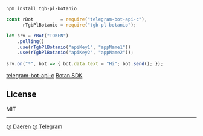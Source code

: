 ```
npm install tgb-pl-botanio
```

```js
const rBot          = require("telegram-bot-api-c"),
      rTgbPlBotanio = require("tgb-pl-botanio");

let srv = rBot("TOKEN")
    .polling()
    .use(rTgbPlBotanio("apiKey1", "appName1"))
    .use(rTgbPlBotanio("apiKey2", "appName2"));
	
srv.on("*", bot => { bot.data.text = "Hi"; bot.send(); });
```


[telegram-bot-api-c][3]
[Botan SDK][4]



## License

MIT

----------------------------------
[@ Daeren][1]
[@ Telegram][2]


[1]: http://666.io
[2]: https://telegram.me/io666
[3]: https://npmjs.com/package/telegram-bot-api-c
[4]: https://github.com/botanio/sdk#js
